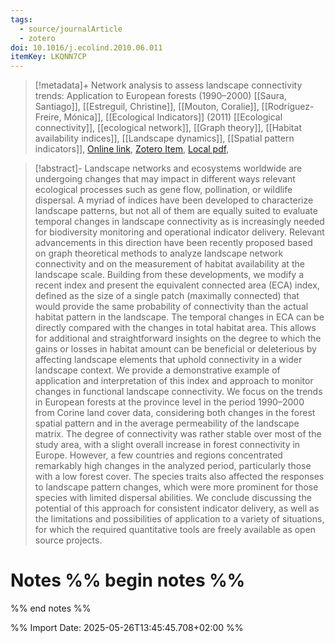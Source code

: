 ```yaml
---
tags:
  - source/journalArticle
  - zotero
doi: 10.1016/j.ecolind.2010.06.011
itemKey: LKQNN7CP
---
```

>[!metadata]+
> Network analysis to assess landscape connectivity trends: Application to European forests (1990–2000)
> [[Saura, Santiago]], [[Estreguil, Christine]], [[Mouton, Coralie]], [[Rodríguez-Freire, Mónica]], 
> [[Ecological Indicators]] (2011)
> [[Ecological connectivity]], [[ecological network]], [[Graph theory]], [[Habitat availability indices]], [[Landscape dynamics]], [[Spatial pattern indicators]], 
> [Online link](https://www.sciencedirect.com/science/article/pii/S1470160X10001159), [Zotero Item](zotero://select/library/items/LKQNN7CP), [Local pdf](file://C:/Users/aburg/Documents/references/zotero/storage/QSKCZTX7/Saura2011_Networkanalysisa.pdf), 

>[!abstract]-
>Landscape networks and ecosystems worldwide are undergoing changes that may impact in different ways relevant ecological processes such as gene flow, pollination, or wildlife dispersal. A myriad of indices have been developed to characterize landscape patterns, but not all of them are equally suited to evaluate temporal changes in landscape connectivity as is increasingly needed for biodiversity monitoring and operational indicator delivery. Relevant advancements in this direction have been recently proposed based on graph theoretical methods to analyze landscape network connectivity and on the measurement of habitat availability at the landscape scale. Building from these developments, we modify a recent index and present the equivalent connected area (ECA) index, defined as the size of a single patch (maximally connected) that would provide the same probability of connectivity than the actual habitat pattern in the landscape. The temporal changes in ECA can be directly compared with the changes in total habitat area. This allows for additional and straightforward insights on the degree to which the gains or losses in habitat amount can be beneficial or deleterious by affecting landscape elements that uphold connectivity in a wider landscape context. We provide a demonstrative example of application and interpretation of this index and approach to monitor changes in functional landscape connectivity. We focus on the trends in European forests at the province level in the period 1990–2000 from Corine land cover data, considering both changes in the forest spatial pattern and in the average permeability of the landscape matrix. The degree of connectivity was rather stable over most of the study area, with a slight overall increase in forest connectivity in Europe. However, a few countries and regions concentrated remarkably high changes in the analyzed period, particularly those with a low forest cover. The species traits also affected the responses to landscape pattern changes, which were more prominent for those species with limited dispersal abilities. We conclude discussing the potential of this approach for consistent indicator delivery, as well as the limitations and possibilities of application to a variety of situations, for which the required quantitative tools are freely available as open source projects.

# Notes %% begin notes %% 
%% end notes %%




%% Import Date: 2025-05-26T13:45:45.708+02:00 %%
